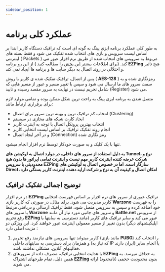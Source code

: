 ```yaml
---
sidebar_position: 1
---
```


# عملکرد کلی برنامه


به طور کلی عملکرد برنامه ایزی پینگ به گونه ای است که ترافیک دستگاه کاربر ابتدا بر اساس لیست سرویس و بازی های انتخاب شده تفکیک می شود و فقط بسته های اینترنتی ( Packets ) مربوط به سرویس های انتخاب شده از طریق نرم افزار عبور می کند. (برای اطلاعات بیشتر [این بخش](https://docs.ezping.ir/how-it-works/overview#:~:text=%D8%AA%D9%88%D8%B6%DB%8C%D8%AD%20%D8%A7%D8%AC%D9%85%D8%A7%D9%84%DB%8C%20%D8%AA%D9%81%DA%A9%DB%8C%DA%A9%20%D8%AA%D8%B1%D8%A7%D9%81%DB%8C%DA%A9) را مطالعه کنید ) از این رو برنامه **EZPing** هیچ تاثیر و اختلالی در روند اتصال به دیگر سایت ها و برنامه ها ایجاد نمی کند. 

پس از اتصال، ترافیک تفکیک شده ی کاربر با روش ( **AES-128** ) رمزنگاری شده و به سمت سرور های ما ارسال می شود و سپس با تغییر مسیر و عبور از مسیر هایی که شامل تحریم نیست در نهایت به سرور مقصد رسیده و تایید (Register) می شود.

متصل شدن به برنامه ایزی پینگ به راحت ترین شکل ممکن بوده و تمامی موارد لازم برای برقراری ارتباط مانند:

- انتخاب کم ترافیک ترین و بهینه ترین سرور برای اتصال (Clustering)
- ایجاد کارت شبکه های مجازی در سیستم   
- انتخاب بهترین پروتکل اتصال با توجه به اینترت کاربر
- انجام روند تفکیک ترافیک بر اساس لیست انتخابی کاربر 
- و در آخر ایجاد اتصال (Connection) رمز نگاری شده

تنها با یک کلیک و به صورت خودکار توسط نرم افزار انجام میشود.


**به دلیل استفاده از سرور های داخلی، در موارد اتصال به لوکیشن های Tunnel، نوع و شرکت عرضه کننده اینترنت کاربر مهم نیست و اینترنت تمامی اپراتور ها بدون هیچ محدودیتی با سرویس EZPing سازگار است. اما در خصوص اتصال به لوکیشن های Direct، امکان اتصال و کیفیت آن به نوع و شرکت ارایه دهنده اینترنت کاربر بستگی دارد**



## توضیح اجمالی تفکیک ترافیک

در نرم افزار **EZPing** ترافیک عبوری از سرور های نرم افزار بر اساس فهرست انتخابی کاربر مدیریت می شود. برای مثال، در صورتی که کاربر بازی **Warzone** را به فهرست خود اضافه کرده و سپس به سرویس متصل شود، فقط ترافیک ارسالی و دریافتی مرتبط با سرور های **Warzone** و سرور های جانبی مورد نیاز آن مانند **Battle.net** از سرویس رفع تحریم **EZPing** عبور می کند و سایر ترافیک های کاربر (مانند دسترسی به سایتها یا اپلیکیشنهای دیگر) بدون تغییر از مسیر معمولی اینترنت عبور خواهند کرد.
این ویژگی دو مزیت اصلی دارد :

1.  کاربر میتواند تنها سرویس های نیازمند رفع تحریم (مانند بازی **PUBG**) را انتخاب کند و همزمان برای دسترسی به سایتهای داخلی (که نیاز به IP ایران دارند) یا انجام سایر فعالیتهای آنلاین، مشکلی نداشته باشد.
2. با هدایت انتخابی ترافیک، مصرف داده از سرورهای **EZPing** به حداقل میرسد. به همین دلیل، تمام طرحهای اشتراک [**EZPing**](https://ezping.ir/) بدون محدودیت حجمی (نامحدود) ارائه می شوند.
